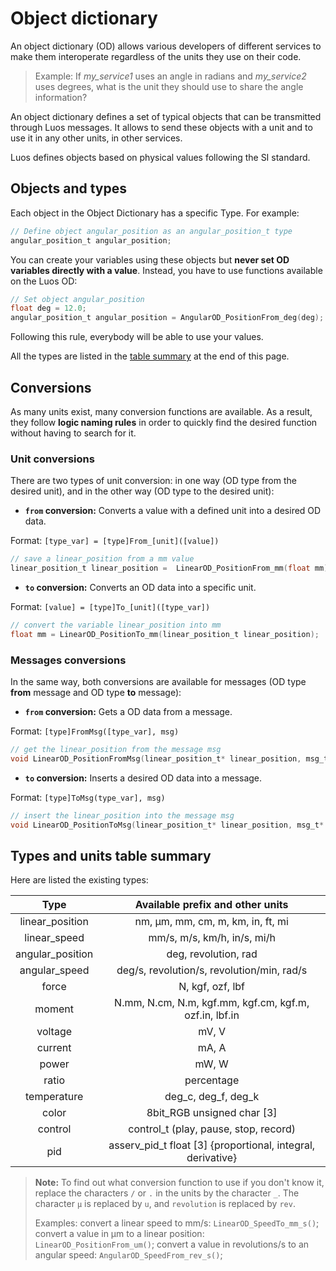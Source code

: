 # Object dictionary

An object dictionary (OD) allows various developers of different services to make them interoperate regardless of the units they use on their code.

> Example: If *my_service1* uses an angle in radians and *my_service2* uses degrees, what is the unit they should use to share the angle information?
 
An object dictionary defines a set of typical objects that can be transmitted through Luos messages. It allows to send these objects with a unit and to use it in any other units, in other services.

Luos defines objects based on physical values following the SI standard.

## Objects and types

Each object in the Object Dictionary has a specific Type. For example:
```c
// Define object angular_position as an angular_position_t type
angular_position_t angular_position; 
```

You can create your variables using these objects but **never set OD variables directly with a value**. Instead, you have to use functions available on the Luos OD:
```c
// Set object angular_position
float deg = 12.0;
angular_position_t angular_position = AngularOD_PositionFrom_deg(deg); 
```
Following this rule, everybody will be able to use your values.

All the types are listed in the [table summary](#types-and-units-table-summary) at the end of this page.

## Conversions

As many units exist, many conversion functions are available. As a result, they follow **logic naming rules** in order to quickly find the desired function without having to search for it.

### Unit conversions

There are two types of unit conversion: in one way (OD type from the desired unit), and in the other way (OD type to the desired unit):

 - **`from` conversion:** Converts a value with a defined unit into a desired OD data.

Format: `[type_var] = [type]From_[unit]([value])`

```c
// save a linear_position from a mm value
linear_position_t linear_position =  LinearOD_PositionFrom_mm(float mm);
```

 - **`to` conversion:** Converts an OD data into a specific unit.

Format: `[value] = [type]To_[unit]([type_var])`

```c
// convert the variable linear_position into mm
float mm = LinearOD_PositionTo_mm(linear_position_t linear_position);
```

### Messages conversions

In the same way, both conversions are available for messages (OD type **from** message and OD type **to** message):

 - **`from` conversion:** Gets a OD data from a message.

 Format: `[type]FromMsg([type_var], msg)`

```C
// get the linear_position from the message msg
void LinearOD_PositionFromMsg(linear_position_t* linear_position, msg_t* msg); 
```

 - **`to` conversion:** Inserts a desired OD data into a message.

 Format: `[type]ToMsg(type_var], msg)`

```c
// insert the linear_position into the message msg
void LinearOD_PositionToMsg(linear_position_t* linear_position, msg_t* msg);
```

## Types and units table summary

Here are listed the existing types:

| Type | Available prefix and other units |
| :---: | :---: |
| linear_position | nm, &mu;m, mm, cm, m, km, in, ft, mi |
| linear_speed | mm/s, m/s, km/h, in/s, mi/h |
| angular_position | deg, revolution, rad |
| angular_speed | deg/s, revolution/s, revolution/min, rad/s |
| force | N, kgf, ozf, lbf |
| moment | N.mm, N.cm, N.m, kgf.mm, kgf.cm, kgf.m, ozf.in, lbf.in |
| voltage | mV, V |
| current | mA, A |
| power | mW, W |
| ratio | percentage |
| temperature | deg_c, deg_f, deg_k |
| color | 8bit_RGB unsigned char \[3\] |
| control | control_t (play, pause, stop, record) |
| pid | asserv_pid_t float \[3\] {proportional, integral, derivative} |

> **Note:** To find out what conversion function to use if you don't know it, replace the characters `/` or `.` in the units by the character `_`. The character `µ` is replaced by `u`, and `revolution` is replaced by `rev`.
>
> Examples: 
> convert a linear speed to mm/s: `LinearOD_SpeedTo_mm_s()`; 
> convert a value in &mu;m to a linear position: `LinearOD_PositionFrom_um()`; 
> convert a value in revolutions/s to an angular speed: `AngularOD_SpeedFrom_rev_s()`;
